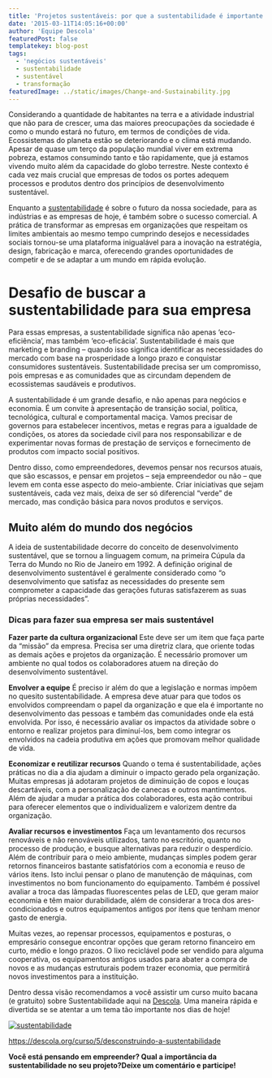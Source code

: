 ```yaml
---
title: 'Projetos sustentáveis: por que a sustentabilidade é importante para o seu negócio?'
date: '2015-03-11T14:05:16+00:00'
author: 'Equipe Descola'
featuredPost: false
templatekey: blog-post
tags:
  - 'negócios sustentáveis'
  - sustentabilidade
  - sustentável
  - transformação
featuredImage: ../static/images/Change-and-Sustainability.jpg
---
```


Considerando a quantidade de habitantes na terra e a atividade industrial que não para de crescer, uma das maiores preocupações da sociedade é como o mundo estará no futuro, em termos de condições de vida. Ecossistemas do planeta estão se deteriorando e o clima está mudando. Apesar de quase um terço da população mundial viver em extrema pobreza, estamos consumindo tanto e tão rapidamente, que já estamos vivendo muito além da capacidade do globo terrestre. Neste contexto é cada vez mais crucial que empresas de todos os portes adequem processos e produtos dentro dos princípios de desenvolvimento sustentável.

Enquanto a [sustentabilidade](https://descola.org/curso/5/desconstruindo-a-sustentabilidade) é sobre o futuro da nossa sociedade, para as indústrias e as empresas de hoje, é também sobre o sucesso comercial. A prática de transformar as empresas em organizações que respeitam os limites ambientais ao mesmo tempo cumprindo desejos e necessidades sociais tornou-se uma plataforma inigualável para a inovação na estratégia, design, fabricação e marca, oferecendo grandes oportunidades de competir e de se adaptar a um mundo em rápida evolução.

# Desafio de buscar a sustentabilidade para sua empresa

Para essas empresas, a sustentabilidade significa não apenas ‘eco-eficiência’, mas também ‘eco-eficácia’. Sustentabilidade é mais que marketing e branding – quando isso significa identificar as necessidades do mercado com base na prosperidade a longo prazo e conquistar consumidores sustentáveis. Sustentabilidade precisa ser um compromisso, pois empresas e as comunidades que as circundam dependem de ecossistemas saudáveis ​​e produtivos.

A sustentabilidade é um grande desafio, e não apenas para negócios e economia. É um convite à apresentação de transição social, política, tecnológica, cultural e comportamental maciça. Vamos precisar de governos para estabelecer incentivos, metas e regras para a igualdade de condições, os atores da sociedade civil para nos responsabilizar e de experimentar novas formas de prestação de serviços e fornecimento de produtos com impacto social positivos.

Dentro disso, como empreendedores, devemos pensar nos recursos atuais, que são escassos, e pensar em projetos – seja empreendedor ou não – que levem em conta esse aspecto do meio-ambiente. Criar iniciativas que sejam sustentáveis, cada vez mais, deixa de ser só diferencial “verde” de mercado, mas condição básica para novos produtos e serviços.

## Muito além do mundo dos negócios

A ideia de sustentabilidade decorre do conceito de desenvolvimento sustentável, que se tornou a linguagem comum, na primeira Cúpula da Terra do Mundo no Rio de Janeiro em 1992. A definição original de desenvolvimento sustentável é geralmente considerado como “o desenvolvimento que satisfaz as necessidades do presente sem comprometer a capacidade das gerações futuras satisfazerem as suas próprias necessidades”.

### Dicas para fazer sua empresa ser mais sustentável

**Fazer parte da cultura organizacional**
Este deve ser um item que faça parte da “missão” da empresa. Precisa ser uma diretriz clara, que oriente todas as demais ações e projetos da organização. É necessário promover um ambiente no qual todos os colaboradores atuem na direção do desenvolvimento sustentável.

**Envolver a equipe**
É preciso ir além do que a legislação e normas impõem no quesito sustentabilidade. A empresa deve atuar para que todos os envolvidos compreendam o papel da organização e que ela é importante no desenvolvimento das pessoas e também das comunidades onde ela está envolvida. Por isso, é necessário avaliar os impactos da atividade sobre o entorno e realizar projetos para diminuí-los, bem como integrar os envolvidos na cadeia produtiva em ações que promovam melhor qualidade de vida.

**Economizar e reutilizar recursos** Quando o tema é sustentabilidade, ações práticas no dia a dia ajudam a diminuir o impacto gerado pela organização. Muitas empresas já adotaram projetos de diminuição de copos e louças descartáveis, com a personalização de canecas e outros mantimentos. Além de ajudar a mudar a prática dos colaboradores, esta ação contribui para oferecer elementos que o individualizem e valorizem dentre da organização.

**Avaliar recursos** **e investimentos**
Faça um levantamento dos recursos renováveis e não renováveis utilizados, tanto no escritório, quanto no processo de produção, e busque alternativas para reduzir o desperdício. Além de contribuir para o meio ambiente, mudanças simples podem gerar retornos financeiros bastante satisfatórios com a economia e reuso de vários itens. Isto inclui pensar o plano de manutenção de máquinas, com investimentos no bom funcionamento do equipamento. Também é possível avaliar a troca das lâmpadas fluorescentes pelas de LED, que geram maior economia e têm maior durabilidade, além de considerar a troca dos ares-condicionados e outros equipamentos antigos por itens que tenham menor gasto de energia.

Muitas vezes, ao repensar processos, equipamentos e posturas, o empresário consegue encontrar opções que geram retorno financeiro em curto, médio e longo prazos. O lixo reciclável pode ser vendido para alguma cooperativa, os equipamentos antigos usados para abater a compra de novos e as mudanças estruturais podem trazer economia, que permitirá novos investimentos para a instituição.

Dentro dessa visão recomendamos a você assistir um curso muito bacana (e gratuito) sobre Sustentabilidade aqui na [Descola](https://www.descola.org). Uma maneira rápida e divertida se se atentar a um tema tão importante nos dias de hoje!

[![sustentabilidade](https://s3-sa-east-1.amazonaws.com/drops-cdn/drops-new/wp-content/uploads/2015/03/11140516/sustentabilidade.png)](https://descola.org/curso/5/desconstruindo-a-sustentabilidade)

<https://descola.org/curso/5/desconstruindo-a-sustentabilidade>

**Você está pensando em empreender? Qual a importância da sustentabilidade no seu projeto?Deixe um comentário e participe!**
